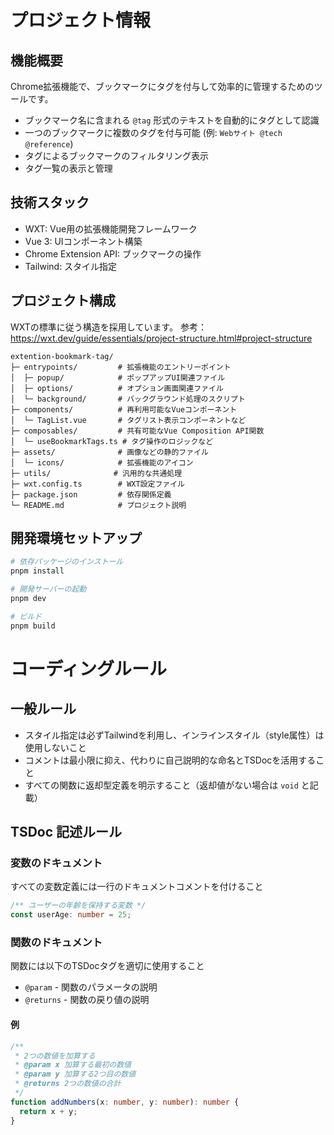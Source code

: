 # プロジェクト情報

## 機能概要
Chrome拡張機能で、ブックマークにタグを付与して効率的に管理するためのツールです。
- ブックマーク名に含まれる `@tag` 形式のテキストを自動的にタグとして認識
- 一つのブックマークに複数のタグを付与可能 (例: `Webサイト @tech @reference`)
- タグによるブックマークのフィルタリング表示
- タグ一覧の表示と管理

## 技術スタック

- WXT: Vue用の拡張機能開発フレームワーク
- Vue 3: UIコンポーネント構築
- Chrome Extension API: ブックマークの操作
- Tailwind: スタイル指定

## プロジェクト構成
WXTの標準に従う構造を採用しています。
参考：https://wxt.dev/guide/essentials/project-structure.html#project-structure

```
extention-bookmark-tag/
├─ entrypoints/         # 拡張機能のエントリーポイント
│  ├─ popup/            # ポップアップUI関連ファイル
│  ├─ options/          # オプション画面関連ファイル
│  └─ background/       # バックグラウンド処理のスクリプト
├─ components/          # 再利用可能なVueコンポーネント
│  └─ TagList.vue       # タグリスト表示コンポーネントなど
├─ composables/         # 共有可能なVue Composition API関数
│  └─ useBookmarkTags.ts # タグ操作のロジックなど
├─ assets/              # 画像などの静的ファイル
│  └─ icons/            # 拡張機能のアイコン
├─ utils/              # 汎用的な共通処理
├─ wxt.config.ts        # WXT設定ファイル
├─ package.json         # 依存関係定義
└─ README.md            # プロジェクト説明
```

## 開発環境セットアップ

```bash
# 依存パッケージのインストール
pnpm install

# 開発サーバーの起動
pnpm dev

# ビルド
pnpm build
```

# コーディングルール

## 一般ルール
- スタイル指定は必ずTailwindを利用し、インラインスタイル（style属性）は使用しないこと
- コメントは最小限に抑え、代わりに自己説明的な命名とTSDocを活用すること
- すべての関数に返却型定義を明示すること（返却値がない場合は `void` と記載）

## TSDoc 記述ルール

### 変数のドキュメント
すべての変数定義には一行のドキュメントコメントを付けること
```ts
/** ユーザーの年齢を保持する変数 */
const userAge: number = 25;
```

### 関数のドキュメント
関数には以下のTSDocタグを適切に使用すること

- `@param` - 関数のパラメータの説明
- `@returns` - 関数の戻り値の説明

#### 例
```ts
/**
 * 2つの数値を加算する
 * @param x 加算する最初の数値
 * @param y 加算する2つ目の数値
 * @returns 2つの数値の合計
 */
function addNumbers(x: number, y: number): number {
  return x + y;
}
```